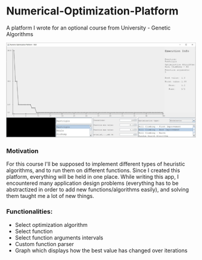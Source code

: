 # Numerical-Optimization-Platform
A platform I wrote for an optional course from University - Genetic Algorithms

![Missing photo](github/platform.jpg)

### Motivation

For this course I'll be supposed to implement different types of heuristic algorithms, and to run them on different functions. Since I created this platform, everything will be held in one place.
While writing this app, I encountered many application design problems (everything has to be abstractized in order to add new functions/algorithms easily), and solving them taught me a lot of new things.

### Functionalities:

* Select optimization algorithm
* Select function
* Select function arguments intervals
* Custom function parser
* Graph which displays how the best value has changed over iterations